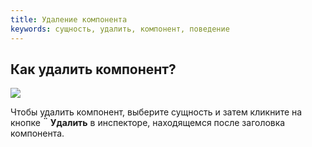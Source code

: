 ```yaml
---
title: Удаление компонента
keywords: сущность, удалить, компонент, поведение
---
```


## Как удалить компонент?

<img src="https://playcanvas.com/static-assets/instructions/remove_component.jpg" />

Чтобы удалить компонент, выберите сущность и затем кликните на кнопке **<span class="font-icon">&#57636;</span> Удалить** в инспекторе, находящемся после заголовка компонента.

